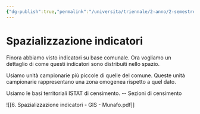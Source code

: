 ```yaml
---
{"dg-publish":true,"permalink":"/universita/triennale/2-anno/2-semestre/gis/gis-2/appunti/6-spazializzazione-indicatori/"}
---
```


# Spazializzazione indicatori
Finora abbiamo visto indicatori su base comunale.
Ora vogliamo un dettaglio di come questi indicatori sono distribuiti nello spazio.


Usiamo unità campionarie più piccole di quelle del comune.
Queste unità campionarie rappresentano una zona omogenea rispetto a quel dato.

Usiamo le basi territoriali ISTAT di censimento. -- Sezioni di censimento


![[6. Spazializzazione indicatori - GIS - Munafo.pdf]]

